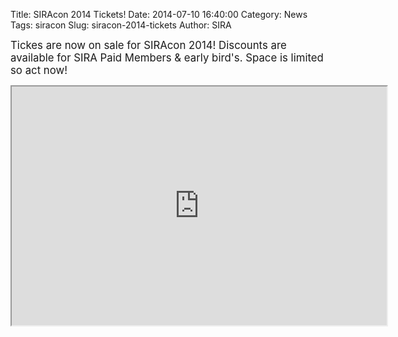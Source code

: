 Title: SIRAcon 2014 Tickets!
Date: 2014-07-10 16:40:00
Category: News
Tags: siracon
Slug: siracon-2014-tickets
Author: SIRA

<span style="font-size:120%">Tickes are now on sale for SIRAcon 2014! Discounts are available for SIRA Paid Members &amp; early bird's. Space is limited so act now!</span>

<center><iframe style="width:600px;height:382px" scrolling="no" border=0 seamless="seamless" src="https://siracon2014.busyconf.com/bookings/new">
</iframe></center>